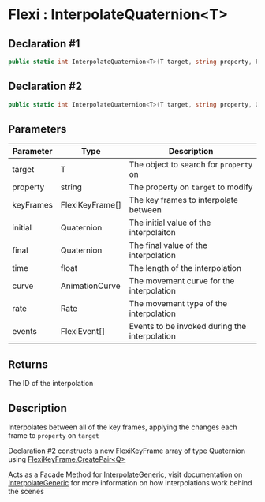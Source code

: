 # Flexi : InterpolateQuaternion\<T>
## Declaration #1
```cs
public static int InterpolateQuaternion<T>(T target, string property, FlexiKeyFrame<Quaternion>[] keyFrames)
```
## Declaration #2
```cs
public static int InterpolateQuaternion<T>(T target, string property, Quaternion initial, Quaternion final, float time, AnimationCurve curve=null, Rate rate=Rate.time, FlexiEvent[] events=null)
```

## Parameters
| Parameter | Type | Description |
| - | - | - |
| target | T | The object to search for `property` on |
| property | string | The property on `target` to modify |
| keyFrames | FlexiKeyFrame<Quaternion>[] | The key frames to interpolate between |
| initial | Quaternion | The initial value of the interpolaiton |
| final | Quaternion | The final value of the interpolation |
| time | float | The length of the interpolation |
| curve | AnimationCurve | The movement curve for the interpolation |
| rate | Rate | The movement type of the interpolation |
| events | FlexiEvent[] | Events to be invoked during the interpolation |

## Returns
The ID of the interpolation

## Description
Interpolates between all of the key frames, applying the changes each frame to `property` on `target`

Declaration #2 constructs a new FlexiKeyFrame array of type Quaternion using [FlexiKeyFrame.CreatePair\<Q>](../FlexiKeyFrame/CreatePairQ)

Acts as a Facade Method for [InterpolateGeneric](InterpolateGeneric.md), visit documentation on [InterpolateGeneric](InterpolateGeneric.md) for more information on how interpolations work behind the scenes